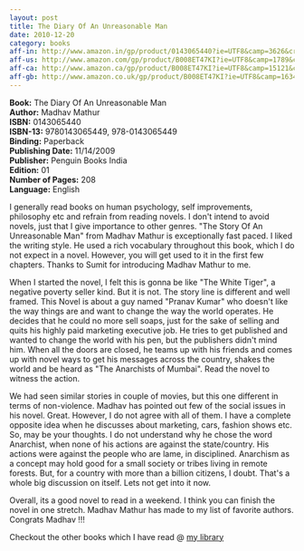 ```yaml
---
layout: post
title: The Diary Of An Unreasonable Man
date: 2010-12-20
category: books
aff-in: http://www.amazon.in/gp/product/0143065440?ie=UTF8&camp=3626&creativeASIN=0143065440&linkCode=xm2&tag=smileprem-in-21
aff-us: http://www.amazon.com/gp/product/B008ET47KI?ie=UTF8&camp=1789&creativeASIN=B008ET47KI&linkCode=xm2&tag=smileprem-us-20
aff-ca: http://www.amazon.ca/gp/product/B008ET47KI?ie=UTF8&camp=15121&creativeASIN=B008ET47KI&linkCode=xm2&tag=smileprem-ca-20
aff-gb: http://www.amazon.co.uk/gp/product/B008ET47KI?ie=UTF8&camp=1634&creativeASIN=B008ET47KI&linkCode=xm2&tag=smileprem-gb-21
---
```


**Book:** The Diary Of An Unreasonable Man  
**Author:** Madhav Mathur  
**ISBN:** 0143065440  
**ISBN-13:** 9780143065449, 978-0143065449  
**Binding:** Paperback  
**Publishing Date:** 11/14/2009  
**Publisher:** Penguin Books India  
**Edition:** 01  
**Number of Pages:** 208  
**Language:** English  
  
I generally read books on human psychology, self improvements, philosophy etc and refrain from reading novels. I don't intend to avoid novels, just that I give importance to other genres. "The Story Of An Unreasonable Man" from Madhav Mathur is exceptionally fast paced. I liked the writing style. He used a rich vocabulary throughout this book, which I do not expect in a novel. However, you will get used to it in the first few chapters. Thanks to Sumit for introducing Madhav Mathur to me.  
  
When I started the novel, I felt this is gonna be like "The White Tiger", a negative poverty seller kind. But it is not. The story line is different and well framed. This Novel is about a guy named "Pranav Kumar" who doesn't like the way things are and want to change the way the world operates. He decides that he could no more sell soaps, just for the sake of selling and quits his highly paid marketing executive job. He tries to get published and wanted to change the world with his pen, but the publishers didn't mind him. When all the doors are closed, he teams up with his friends and comes up with novel ways to get his messages across the country, shakes the world and be heard as "The Anarchists of Mumbai". Read the novel to witness the action.  
  
We had seen similar stories in couple of movies, but this one different in terms of non-violence. Madhav has pointed out few of the social issues in his novel. Great. However, I do not agree with all of them. I have a complete opposite idea when he discusses about marketing, cars, fashion shows etc. So, may be your thoughts. I do not understand why he chose the word Anarchist, when none of his actions are against the state/country. His actions were against the people who are lame, in disciplined. Anarchism as a concept may hold good for a small society or tribes living in remote forests. But, for a country with more than a billion citizens, I doubt. That's a whole big discussion on itself. Lets not get into it now.  
  
Overall, its a good novel to read in a weekend. I think you can finish the novel in one stretch. Madhav Mathur has made to my list of favorite authors. Congrats Madhav !!!  

Checkout the other books which I have read @ [my library]({{site.url}}/category/books/)  
